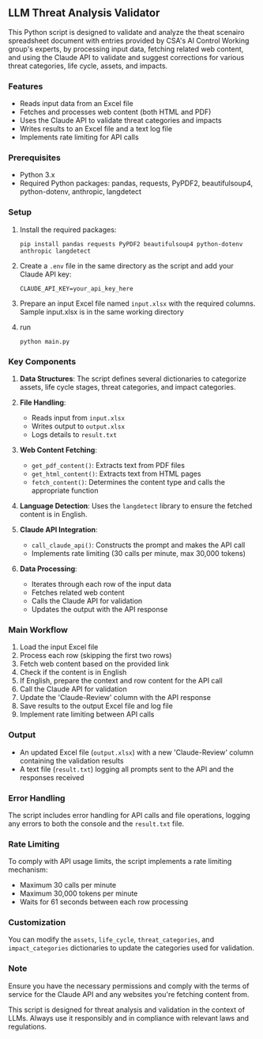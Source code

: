 
## LLM Threat Analysis Validator

This Python script is designed to validate and analyze the theat scenairo spreadsheet document with entries provided by CSA's AI Control Working group's experts, by processing input data, fetching related web content, and using the Claude API to validate and suggest corrections for various threat categories, life cycle, assets, and impacts.

### Features

* Reads input data from an Excel file
* Fetches and processes web content (both HTML and PDF)
* Uses the Claude API to validate threat categories and impacts
* Writes results to an Excel file and a text log file
* Implements rate limiting for API calls

### Prerequisites

* Python 3.x
* Required Python packages: pandas, requests, PyPDF2, beautifulsoup4, python-dotenv, anthropic, langdetect

### Setup

1. Install the required packages:
   ```
   pip install pandas requests PyPDF2 beautifulsoup4 python-dotenv anthropic langdetect
   ```

2. Create a `.env` file in the same directory as the script and add your Claude API key:
   ```
   CLAUDE_API_KEY=your_api_key_here
   ```

3. Prepare an input Excel file named `input.xlsx` with the required columns. Sample input.xlsx is in the same working directory

4. run
   ```
   python main.py
   ```
      
### Key Components

1. **Data Structures**: The script defines several dictionaries to categorize assets, life cycle stages, threat categories, and impact categories.

2. **File Handling**:
   - Reads input from `input.xlsx`
   - Writes output to `output.xlsx`
   - Logs details to `result.txt`

3. **Web Content Fetching**:
   - `get_pdf_content()`: Extracts text from PDF files
   - `get_html_content()`: Extracts text from HTML pages
   - `fetch_content()`: Determines the content type and calls the appropriate function

4. **Language Detection**: Uses the `langdetect` library to ensure the fetched content is in English.

5. **Claude API Integration**:
   - `call_claude_api()`: Constructs the prompt and makes the API call
   - Implements rate limiting (30 calls per minute, max 30,000 tokens)

6. **Data Processing**:
   - Iterates through each row of the input data
   - Fetches related web content
   - Calls the Claude API for validation
   - Updates the output with the API response

### Main Workflow

1. Load the input Excel file
2. Process each row (skipping the first two rows)
3. Fetch web content based on the provided link
4. Check if the content is in English
5. If English, prepare the context and row content for the API call
6. Call the Claude API for validation
7. Update the 'Claude-Review' column with the API response
8. Save results to the output Excel file and log file
9. Implement rate limiting between API calls

### Output

- An updated Excel file (`output.xlsx`) with a new 'Claude-Review' column containing the validation results
- A text file (`result.txt`) logging all prompts sent to the API and the responses received

### Error Handling

The script includes error handling for API calls and file operations, logging any errors to both the console and the `result.txt` file.

### Rate Limiting

To comply with API usage limits, the script implements a rate limiting mechanism:
- Maximum 30 calls per minute
- Maximum 30,000 tokens per minute
- Waits for 61 seconds between each row processing

### Customization

You can modify the `assets`, `life_cycle`, `threat_categories`, and `impact_categories` dictionaries to update the categories used for validation.

### Note

Ensure you have the necessary permissions and comply with the terms of service for the Claude API and any websites you're fetching content from.

This script is designed for threat analysis and validation in the context of LLMs. Always use it responsibly and in compliance with relevant laws and regulations.

